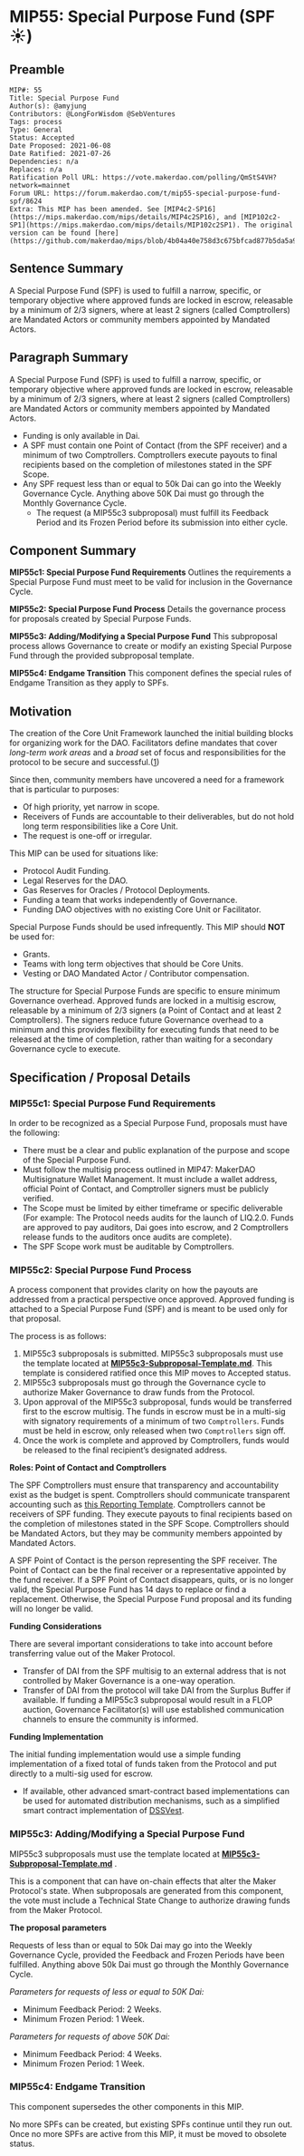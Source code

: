 # MIP55: Special Purpose Fund (SPF ☀️)

## Preamble

```
MIP#: 55
Title: Special Purpose Fund
Author(s): @amyjung
Contributors: @LongForWisdom @SebVentures
Tags: process
Type: General
Status: Accepted
Date Proposed: 2021-06-08
Date Ratified: 2021-07-26
Dependencies: n/a
Replaces: n/a  
Ratification Poll URL: https://vote.makerdao.com/polling/QmStS4VH?network=mainnet  
Forum URL: https://forum.makerdao.com/t/mip55-special-purpose-fund-spf/8624
Extra: This MIP has been amended. See [MIP4c2-SP16](https://mips.makerdao.com/mips/details/MIP4c2SP16), and [MIP102c2-SP1](https://mips.makerdao.com/mips/details/MIP102c2SP1). The original version can be found [here](https://github.com/makerdao/mips/blob/4b04a40e758d3c675bfcad877b5da5a9ed08ba97/MIP55/MIP55.md).
```

## Sentence Summary

A Special Purpose Fund (SPF) is used to fulfill a narrow, specific, or temporary objective where approved funds are locked in escrow, releasable by a minimum of 2/3 signers, where at least 2 signers (called Comptrollers) are Mandated Actors or community members appointed by Mandated Actors.

## Paragraph Summary

A Special Purpose Fund (SPF) is used to fulfill a narrow, specific, or temporary objective where approved funds are locked in escrow, releasable by a minimum of 2/3 signers, where at least 2 signers (called Comptrollers) are Mandated Actors or community members appointed by Mandated Actors.

* Funding is only available in Dai.
* A SPF must contain one Point of Contact (from the SPF receiver) and a minimum of two Comptrollers. Comptrollers execute payouts to final recipients based on the completion of milestones stated in the SPF Scope.
* Any SPF request less than or equal to 50k Dai can go into the Weekly Governance Cycle. Anything above 50K Dai must go through the Monthly Governance Cycle.
    * The request (a MIP55c3 subproposal) must fulfill its Feedback Period and its Frozen Period before its submission into either cycle.

## Component Summary

**MIP55c1: Special Purpose Fund Requirements**
Outlines the requirements a Special Purpose Fund must meet to be valid for inclusion in the Governance Cycle.

**MIP55c2: Special Purpose Fund Process**
Details the governance process for proposals created by Special Purpose Funds.

**MIP55c3: Adding/Modifying a Special Purpose Fund**
This subproposal process allows Governance to create or modify an existing Special Purpose Fund through the provided subproposal template.

**MIP55c4: Endgame Transition**
This component defines the special rules of Endgame Transition as they apply to SPFs.

## Motivation

The creation of the Core Unit Framework launched the initial building blocks for organizing work for the DAO. Facilitators define mandates that cover *long-term work areas* and a *broad* set of focus and responsibilities for the protocol to be secure and successful.([1](https://github.com/makerdao/mips/blob/master/MIP39/mip39.md))

Since then, community members have uncovered a need for a framework that is particular to purposes:

* Of high priority, yet narrow in scope.
* Receivers of Funds are accountable to their deliverables, but do not hold long term responsibilities like a Core Unit.
* The request is one-off or irregular.

This MIP can be used for situations like:

* Protocol Audit Funding.
* Legal Reserves for the DAO.
* Gas Reserves for Oracles / Protocol Deployments.
* Funding a team that works independently of Governance.
* Funding DAO objectives with no existing Core Unit or Facilitator.

Special Purpose Funds should be used infrequently. This MIP should **NOT** be used for:

* Grants.
* Teams with long term objectives that should be Core Units.
* Vesting or DAO Mandated Actor / Contributor compensation.

The structure for Special Purpose Funds are specific to ensure minimum Governance overhead. Approved funds are locked in a multisig escrow, releasable by a minimum of 2/3 signers (a Point of Contact and at least 2 Comptrollers). The signers reduce future Governance overhead to a minimum and this provides flexibility for executing funds that need to be released at the time of completion, rather than waiting for a secondary Governance cycle to execute.

## Specification / Proposal Details

### MIP55c1: Special Purpose Fund Requirements

In order to be recognized as a Special Purpose Fund, proposals must have the following:

* There must be a clear and public explanation of the purpose and scope of the Special Purpose Fund.
* Must follow the multisig process outlined in MIP47: MakerDAO Multisignature Wallet Management. It must include a wallet address, official Point of Contact, and Comptroller signers must be publicly verified.
* The Scope must be limited by either timeframe or specific deliverable (For example: The Protocol needs audits for the launch of LIQ.2.0. Funds are approved to pay auditors, Dai goes into escrow, and 2 Comptrollers release funds to the auditors once audits are complete).
* The SPF Scope work must be auditable by Comptrollers.

### MIP55c2: Special Purpose Fund Process

A process component that provides clarity on how the payouts are addressed from a practical perspective once approved. Approved funding is attached to a Special Purpose Fund (SPF) and is meant to be used only for that proposal.

The process is as follows:

1. MIP55c3 subproposals is submitted. MIP55c3 subproposals must use the template located at **[MIP55c3-Subproposal-Template.md](https://github.com/makerdao/mips/blob/master/MIP55/MIP55c3-Subproposal-Template.md)**. This template is considered ratified once this MIP moves to Accepted status.
2. MIP55c3 subproposals must go through the Governance cycle to authorize Maker Governance to draw funds from the Protocol.
3. Upon approval of the MIP55c3 subproposal, funds would be transferred first to the escrow multisig. The funds in escrow must be in a multi-sig with signatory requirements of a minimum of two `Comptrollers`. Funds must be held in escrow, only released when two `Comptrollers` sign off. 
4. Once the work is complete and approved by Comptrollers, funds would be released to the final recipient’s designated address.

**Roles: Point of Contact and Comptrollers**

The SPF Comptrollers must ensure that transparency and accountability exist as the budget is spent. Comptrollers should communicate transparent accounting such as [this Reporting Template](https://docs.google.com/spreadsheets/d/1Bxb0f4K4db8bZzZSQ4NiOHLNv0cFVNeYTm77HoIlpMk/edit?usp=sharing). Comptrollers cannot be receivers of SPF funding. They execute payouts to final recipients based on the completion of milestones stated in the SPF Scope. Comptrollers should be Mandated Actors, but they may be community members appointed by Mandated Actors.

A SPF Point of Contact is the person representing the SPF receiver. The Point of Contact can be the final receiver or a representative appointed by the fund receiver. If a SPF Point of Contact disappears, quits, or is no longer valid, the Special Purpose Fund has 14 days to replace or find a replacement. Otherwise, the Special Purpose Fund proposal and its funding will no longer be valid.

**Funding Considerations**

There are several important considerations to take into account before transferring value out of the Maker Protocol.

* Transfer of DAI from the SPF multisig to an external address that is not controlled by Maker Governance is a one-way operation.
* Transfer of DAI from the protocol will take DAI from the Surplus Buffer if available. If funding a MIP55c3 subproposal would result in a FLOP auction, Governance Facilitator(s) will use established communication channels to ensure the community is informed.

**Funding Implementation**

The initial funding implementation would use a simple funding implementation of a fixed total of funds taken from the Protocol and put directly to a multi-sig used for escrow.

* If available, other advanced smart-contract based implementations can be used for automated distribution mechanisms, such as a simplified smart contract implementation of [DSSVest](https://forum.makerdao.com/t/mip-54-dssvest/8025).

### MIP55c3: Adding/Modifying a Special Purpose Fund

MIP55c3 subproposals must use the template located at **[MIP55c3-Subproposal-Template.md](https://github.com/makerdao/mips/blob/master/MIP55/MIP55c3-Subproposal-Template.md)** .

This is a component that can have on-chain effects that alter the Maker Protocol's state. When subproposals are generated from this component, the vote must include a Technical State Change to authorize drawing funds from the Maker Protocol.

**The proposal parameters**

Requests of less than or equal to 50k Dai may go into the Weekly Governance Cycle, provided the Feedback and Frozen Periods have been fulfilled. Anything above 50k Dai must go through the Monthly Governance Cycle.

_Parameters for requests of less or equal to 50K Dai:_

* Minimum Feedback Period: 2 Weeks.
* Minimum Frozen Period: 1 Week.

_Parameters for requests of above 50K Dai:_

* Minimum Feedback Period: 4 Weeks.
* Minimum Frozen Period: 1 Week.

### MIP55c4: Endgame Transition

This component supersedes the other components in this MIP.

No more SPFs can be created, but existing SPFs continue until they run out. Once no more SPFs are active from this MIP, it must be moved to obsolete status.
